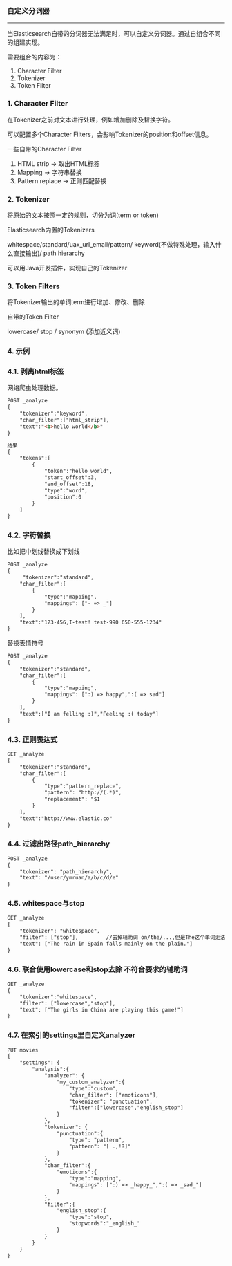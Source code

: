 ### 自定义分词器
-----

当Elasticsearch自带的分词器无法满足时，可以自定义分词器。通过自组合不同的组建实现。

需要组合的内容为：

1. Character Filter
1. Tokenizer
1. Token Filter

### 1. Character Filter

在Tokenizer之前对文本进行处理，例如增加删除及替换字符。

可以配置多个Character Filters，会影响Tokenizer的position和offset信息。

一些自带的Character Filter

1. HTML strip -> 取出HTML标签
1. Mapping -> 字符串替换
1. Pattern replace -> 正则匹配替换

### 2. Tokenizer

将原始的文本按照一定的规则，切分为词(term or token)

Elasticsearch内置的Tokenizers

whitespace/standard/uax_url_email/pattern/ keyword(不做特殊处理，输入什么直接输出)/ path hierarchy

可以用Java开发插件，实现自己的Tokenizer

### 3. Token Filters

将Tokenizer输出的单词term进行增加、修改、删除

自带的Token Filter

lowercase/ stop / synonym (添加近义词)


### 4. 示例

### 4.1. 剥离html标签

网络爬虫处理数据。

```html
POST _analyze
{
    "tokenizer":"keyword",
    "char_filter":["html_strip"],
    "text":"<b>hello world</b>"
}

结果
{
    "tokens":[
        {
            "token":"hello world",
            "start_offset":3,
            "end_offset":18,
            "type":"word",
            "position":0
        }
    ]
}
```

### 4.2. 字符替换

比如把中划线替换成下划线

```html
POST _analyze
{
     "tokenizer":"standard",
    "char_filter":[
        {
            "type":"mapping",
            "mappings": ["- => _"]
        }    
    ],
    "text":"123-456,I-test! test-990 650-555-1234"
}
```

替换表情符号

```html
POST _analyze
{
    "tokenizer":"standard",
    "char_filter":[
        {
            "type":"mapping",
            "mappings": [":) => happy",":( => sad"]
        }
    ],
    "text":["I am felling :)","Feeling :( today"]
}
```

### 4.3. 正则表达式

```html
GET _analyze
{
    "tokenizer":"standard",
    "char_filter":[
        {
            "type":"pattern_replace",
            "pattern": "http://(.*)",
            "replacement": "$1
        }
    ],
    "text":"http://www.elastic.co"
}
```

### 4.4. 过滤出路径path_hierarchy

```html
POST _analyze
{
    "tokenizer": "path_hierarchy",
    "text": "/user/ymruan/a/b/c/d/e"
}
```

### 4.5. whitespace与stop

```html
GET _analyze
{
    "tokenizer": "whitespace",
    "filter": ["stop"],         //去掉辅助词 on/the/...,但是The这个单词无法取出，需要参照下面的例子联合使用lowercase去除。
    "text": ["The rain in Spain falls mainly on the plain."] 
}
```

### 4.6. 联合使用lowercase和stop去除 不符合要求的辅助词

```html
GET _analyze
{
    "tokenizer":"whitespace",
    "filter": ["lowercase","stop"],
    "text": ["The girls in China are playing this game!"]
}
```

### 4.7. 在索引的settings里自定义analyzer

```html
PUT movies
{
    "settings": {
        "analysis":{
            "analyzer": {
                "my_custom_analyzer":{
                    "type":"custom",
                    "char_filter": ["emoticons"],
                    "tokenizer": "punctuation",
                    "filter":["lowercase","english_stop"]
                }
            },
            "tokenizer": {
                "punctuation":{
                    "type": "pattern",
                    "pattern": "[ .,!?]"
                }
            },
            "char_filter":{
                "emoticons":{
                    "type":"mapping",
                    "mappings": [":) => _happy_",":( => _sad_"]
                }
            },
            "filter":{
                "english_stop":{
                    "type":"stop",
                    "stopwords":"_english_"
                }
            }
        }
    }
}
```